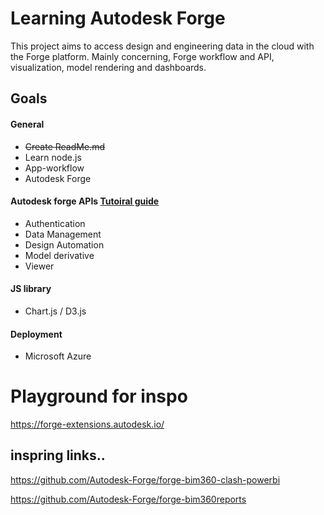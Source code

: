 # Learning Autodesk Forge
This project aims to access design and engineering data in the cloud with the Forge platform. Mainly concerning, Forge workflow and API, visualization, model rendering and dashboards.

## Goals
#### General
* <del> Create ReadMe.md </del>
* Learn node.js
* App-workflow
* Autodesk Forge
#### Autodesk forge APIs [Tutoiral guide](https://learnforge.autodesk.io/?fbclid=IwAR3jYJaAt45k7YbZCYRIJcq8QI52vRb5aSBM59da1qK244ghD7EnehFBQLE#/deployment/azure/node)
* Authentication
* Data Management
* Design Automation
* Model derivative
* Viewer
#### JS library
* Chart.js / D3.js
#### Deployment
* Microsoft Azure

# Playground for inspo
https://forge-extensions.autodesk.io/

## inspring links..
https://github.com/Autodesk-Forge/forge-bim360-clash-powerbi

https://github.com/Autodesk-Forge/forge-bim360reports
